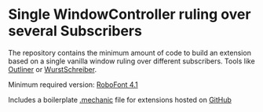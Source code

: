 # Single WindowController ruling over several Subscribers

The repository contains the minimum amount of code to build an extension based on a single vanilla window ruling over different subscribers. Tools like [Outliner](https://github.com/typemytype/outlinerRoboFontExtension) or [WurstSchreiber](https://github.com/asaumierdemers/WurstSchreiber).

Minimum required version: [RoboFont 4.1]

Includes a boilerplate [.mechanic] file for extensions hosted on [GitHub]

[Extension Folder Structure]: https://robofont.com/documentation/reference/extensions/extension-file-spec/#extension-folder-structure
[.mechanic]: https://robofont.com/documentation/reference/extensions/extension-item-format/
[RoboFont 4.1]: https://forum.robofont.com/topic/998/robofont-4-1
[template]: https://help.github.com/en/articles/creating-a-repository-from-a-template
[GitHub]: https://github.com/robodocs/rf-extension-boilerplate
